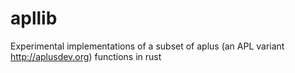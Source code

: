 # apllib
Experimental implementations of a subset of aplus (an APL variant http://aplusdev.org) functions in rust
